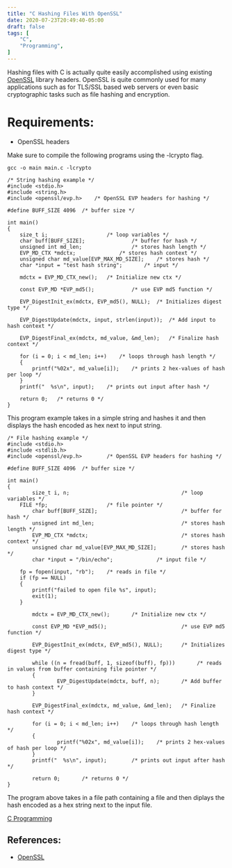 ```yaml
---
title: "C Hashing Files With OpenSSL"
date: 2020-07-23T20:49:40-05:00
draft: false
tags: [
	"C",
	"Programming",
]
---
```


Hashing files with C is actually quite easily accomplished using existing [OpenSSL](https://www.openssl.org/) library headers. OpenSSL is quite commonly used for many applications such as for TLS/SSL based web servers or even basic cryptographic tasks such as file hashing and encryption. 

# Requirements:

* OpenSSL headers

Make sure to compile the following programs using the -lcrypto flag.

```
gcc -o main main.c -lcrypto
```

```
/* String hashing example */
#include <stdio.h>
#include <string.h>
#include <openssl/evp.h>	/* OpenSSL EVP headers for hashing */

#define BUFF_SIZE 4096	/* buffer size */

int main()
{
	size_t i;					/* loop variables */
	char buff[BUFF_SIZE];				/* buffer for hash */
	unsigned int md_len;				/* stores hash length */
	EVP_MD_CTX *mdctx;				/* stores hash context */
	unsigned char md_value[EVP_MAX_MD_SIZE];	/* stores hash */
	char *input = "test hash string";		/* input */

	mdctx = EVP_MD_CTX_new();	/* Initialize new ctx */

	const EVP_MD *EVP_md5();			/* use EVP md5 function */

	EVP_DigestInit_ex(mdctx, EVP_md5(), NULL);	/* Initializes digest type */
	
	EVP_DigestUpdate(mdctx, input, strlen(input));	/* Add input to hash context */
	
	EVP_DigestFinal_ex(mdctx, md_value, &md_len);	/* Finalize hash context */
	
	for (i = 0; i < md_len; i++)	/* loops through hash length */
	{
		printf("%02x", md_value[i]);	/* prints 2 hex-values of hash per loop */
	}
	printf("  %s\n", input);	/* prints out input after hash */
	
	return 0;	/* returns 0 */
}
```

This program example takes in a simple string and hashes it and then displays the hash encoded as hex next to input string. 

```
/* File hashing example */
#include <stdio.h>
#include <stdlib.h>
#include <openssl/evp.h>        /* OpenSSL EVP headers for hashing */

#define BUFF_SIZE 4096  /* buffer size */

int main()
{
        size_t i, n;                                    /* loop variables */
	FILE *fp;					/* file pointer */
        char buff[BUFF_SIZE];                           /* buffer for hash */
        unsigned int md_len;                            /* stores hash length */
        EVP_MD_CTX *mdctx;                              /* stores hash context */
        unsigned char md_value[EVP_MAX_MD_SIZE];        /* stores hash */
        char *input = "/bin/echo";         		/* input file */

	fp = fopen(input, "rb");	/* reads in file */
	if (fp == NULL)
	{
		printf("failed to open file %s", input);
		exit(1);
	}

        mdctx = EVP_MD_CTX_new();       /* Initialize new ctx */

        const EVP_MD *EVP_md5();                        /* use EVP md5 function */

        EVP_DigestInit_ex(mdctx, EVP_md5(), NULL);      /* Initializes digest type */

        while ((n = fread(buff, 1, sizeof(buff), fp)))       /* reads in values from buffer containing file pointer */
        {
                EVP_DigestUpdate(mdctx, buff, n);       /* Add buffer to hash context */
        }

        EVP_DigestFinal_ex(mdctx, md_value, &md_len);   /* Finalize hash context */

        for (i = 0; i < md_len; i++)    /* loops through hash length */
        {
                printf("%02x", md_value[i]);    /* prints 2 hex-values of hash per loop */
        }
        printf("  %s\n", input);        /* prints out input after hash */

        return 0;       /* returns 0 */
}
```

The program above takes in a file path containing a file and then diplays the hash encoded as a hex string next to the input file.

[C Programming](/posts/c_programming)

## References:

* [OpenSSL](https://www.openssl.org/)
